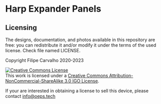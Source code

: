 # Harp Expander Panels

## Licensing

The designs, documentation, and photos available in this repository are free: you can redistribute it and/or modify it under the terms of the used license.
Check file named LICENSE.

Copyright Filipe Carvalho 2020-2023

<a rel="license" href="http://creativecommons.org/licenses/by-nc-sa/3.0/igo/"><img alt="Creative Commons License" style="border-width:0" src="https://i.creativecommons.org/l/by-nc-sa/3.0/igo/88x31.png" /></a><br />This work is licensed under a <a rel="license" href="http://creativecommons.org/licenses/by-nc-sa/3.0/igo/">Creative Commons Attribution-NonCommercial-ShareAlike 3.0 IGO License</a>.

If your are interested in obtaining a license to sell this device, please contact info@oeps.tech


[1]: https://docs.google.com/spreadsheets/d/1aobmmEzBDethzIlrm1eg0eYkBqlyX3s9WbA9KgRwVQI/edit?usp=sharing